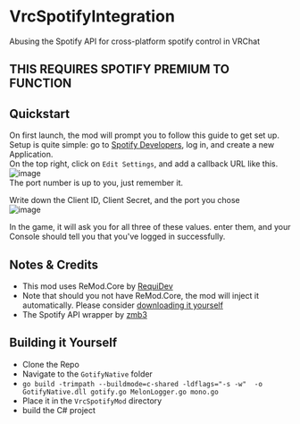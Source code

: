# VrcSpotifyIntegration
Abusing the Spotify API for cross-platform spotify control in VRChat

## THIS REQUIRES SPOTIFY PREMIUM TO FUNCTION

## Quickstart

On first launch, the mod will prompt you to follow this guide to get set up.<br>
Setup is quite simple: go to [Spotify Developers](https://developer.spotify.com/dashboard/login), log in, and create a new Application.<br>
On the top right, click on `Edit Settings`, and add a callback URL like this.
![image](https://user-images.githubusercontent.com/29461788/156894291-fd429bca-6e20-4972-a8c8-04e0b370fcd2.png)<br>
The port number is up to you, just remember it.

Write down the Client ID, Client Secret, and the port you chose<br>
![image](https://user-images.githubusercontent.com/29461788/156894335-286ff528-b5ad-40dc-bd06-d6e499dfa2c4.png)

In the game, it will ask you for all three of these values. enter them, and your Console should tell you that you've logged in successfully.

## Notes & Credits

* This mod uses ReMod.Core by [RequiDev](https://github.com/RequiDev)
* Note that should you not have ReMod.Core, the mod will inject it automatically. Please consider [downloading it yourself](https://github.com/RequiDev/ReMod.Core/releases/latest)
* The Spotify API wrapper by [zmb3](https://github.com/zmb3/spotify)

## Building it Yourself
* Clone the Repo
* Navigate to the `GotifyNative` folder
* `go build -trimpath --buildmode=c-shared -ldflags="-s -w"  -o GotifyNative.dll gotify.go MelonLogger.go mono.go`
* Place it in the `VrcSpotifyMod` directory
* build the C# project

